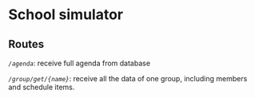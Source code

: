 # School simulator

## Routes

*`/agenda`*: receive full agenda from database

*`/group/get/{name}`*: receive all the data of one group, including members and schedule items.


